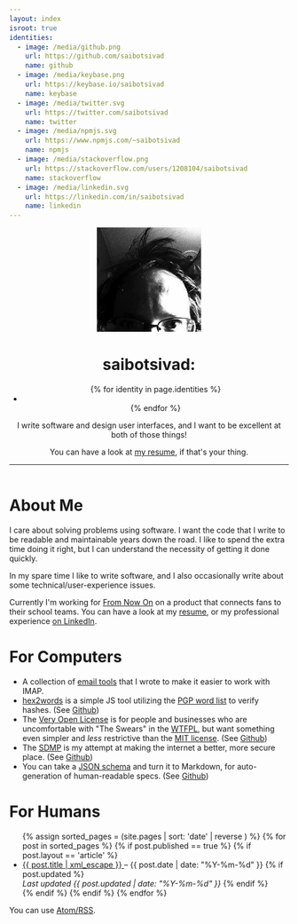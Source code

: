 ```yaml
---
layout: index
isroot: true
identities:
  - image: /media/github.png
    url: https://github.com/saibotsivad
    name: github
  - image: /media/keybase.png
    url: https://keybase.io/saibotsivad
    name: keybase
  - image: /media/twitter.svg
    url: https://twitter.com/saibotsivad
    name: twitter
  - image: /media/npmjs.svg
    url: https://www.npmjs.com/~saibotsivad
    name: npmjs
  - image: /media/stackoverflow.png
    url: https://stackoverflow.com/users/1208104/saibotsivad
    name: stackoverflow
  - image: /media/linkedin.svg
    url: https://linkedin.com/in/saibotsivad
    name: linkedin
---
```



<header class="index">
	<img src="/logo.jpg" alt="Logo of Tobias!">
	<h1>saibotsivad:</h1>
	<ul class="online-presence-icons">
		{% for identity in page.identities %}
		<li class="{{ identity.name }}">
			<a href="{{ identity.url }}">
				<img src="{{ identity.image }}" alt="">
			</a>
		</li>
		{% endfor %}
	</ul>
	<p>I write software and design user interfaces, and I want to be excellent at both of those things!</p>
	<p>You can have a look at <a href="/resume">my resume</a>, if that's your thing.</p>
	<hr>
</header>

# About Me

I care about solving problems using software. I want the
code that I write to be readable and maintainable years
down the road. I like to spend the extra time doing it
right, but I can understand the necessity of getting it
done quickly.

In my spare time I like to write software, and I also occasionally
write about some technical/user-experience issues.

Currently I'm working for [From Now On](http://from-now-on.com/) on
a product that connects fans to their school teams. You can have
a look at my [resume](/resume), or my professional experience
[on LinkedIn](https://linkedin.com/in/saibotsivad).

# For Computers

* A collection of [email tools](https://github.com/saibotsivad/imap-tools) that I
	wrote to make it easier to work with IMAP.
* [hex2words](https://tobiaslabs.github.io/hex2words/) is a simple JS tool utilizing the
	[PGP word list](https://en.wikipedia.org/wiki/PGP_word_list) to verify hashes.
	(See [Github](https://github.com/tobiaslabs/hex2words))
* The [Very Open License](http://veryopenlicense.com/) is for people and businesses
	who are uncomfortable with "The Swears" in the [WTFPL](http://www.wtfpl.net/),
	but want something even simpler and *less* restrictive than the
	[MIT license](http://opensource.org/licenses/MIT).
	(See [Github](https://github.com/saibotsivad/veryopenlicense))
* The [SDMP](https://sdmp.github.io/) is my attempt at making the internet a better,
	more secure place.
	(See [Github](https://github.com/sdmp/sdmp.github.io))
* You can take a [JSON schema](http://json-schema.org/) and turn it to
	Markdown, for auto-generation of human-readable specs.
	(See [Github](https://github.com/saibotsivad/json-schema-to-markdown))

# For Humans

<ul>
{% assign sorted_pages = (site.pages | sort: 'date' | reverse ) %}
{% for post in sorted_pages %}
	{% if post.published == true %}
	{% if post.layout == 'article' %}
		<li>
			<a href="{{ site.url }}{{ post.url }}">
				{{ post.title | xml_escape }}
			</a>
			&ndash;
			{{ post.date | date: "%Y-%m-%d" }}
			{% if post.updated %}
				<br>
				<em>Last updated {{ post.updated | date: "%Y-%m-%d" }}</em>
			{% endif %}
		</li>
	{% endif %}
	{% endif %}
{% endfor %}
</ul>

You can use <a href="/feed.xml" class="link-muted">Atom/RSS</a>.
